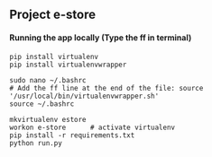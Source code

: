 ## Project e-store

#### Running the app locally (Type the ff in terminal)
````
pip install virtualenv
pip install virtualenvwrapper

sudo nano ~/.bashrc 
# Add the ff line at the end of the file: source '/usr/local/bin/virtualenvwrapper.sh'
source ~/.bashrc

mkvirtualenv estore
workon e-store		# activate virtualenv
pip install -r requirements.txt
python run.py
````
